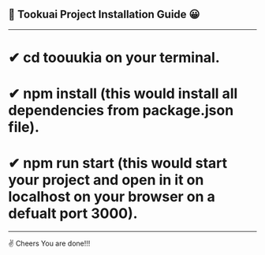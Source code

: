 ## 📍 Tookuai Project Installation Guide 😀
* * * 
# ✔ cd toouukia on your terminal.
# ✔ npm install (this would install all dependencies from package.json file).
# ✔ npm run start (this would start your project and open in it on localhost on your browser on a defualt port 3000).
* * *
✌ Cheers You are done!!!